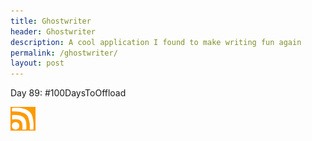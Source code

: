 ```yaml
---
title: Ghostwriter
header: Ghostwriter
description: A cool application I found to make writing fun again
permalink: /ghostwriter/
layout: post
---
```




Day 89: #100DaysToOffload

<a href="https://rmooreblog.netlify.app/feed.xml"><img src="/assets/images/rss_feed.jpg" style="opacity:1;" width="40"/></a>

